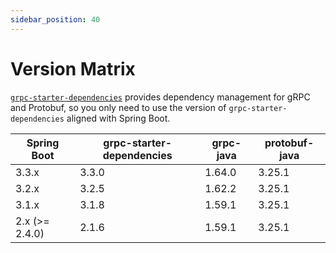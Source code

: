 ```yaml
---
sidebar_position: 40
---
```


# Version Matrix

[`grpc-starter-dependencies`](https://central.sonatype.com/artifact/io.github.danielliu1123/grpc-starter-dependencies)
provides dependency management for gRPC and Protobuf, so you only need to use the version
of `grpc-starter-dependencies` aligned with Spring Boot.

| Spring Boot    | grpc-starter-dependencies | grpc-java | protobuf-java |
|----------------|---------------------------|-----------|---------------|
| 3.3.x          | 3.3.0                     | 1.64.0    | 3.25.1        |      
| 3.2.x          | 3.2.5                     | 1.62.2    | 3.25.1        |      
| 3.1.x          | 3.1.8                     | 1.59.1    | 3.25.1        |      
| 2.x (>= 2.4.0) | 2.1.6                     | 1.59.1    | 3.25.1        |      
